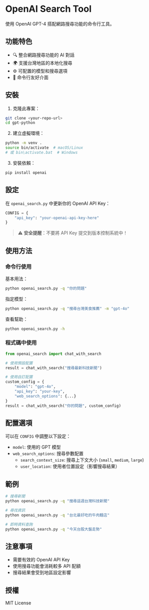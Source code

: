 # OpenAI Search Tool

使用 OpenAI GPT-4 搭配網路搜尋功能的命令行工具。

## 功能特色

- 🔍 整合網路搜尋功能的 AI 對話
- 🌍 支援台灣地區的本地化搜尋
- ⚙️ 可配置的模型和搜尋選項
- 📱 命令行友好介面

## 安裝

1. 克隆此專案：
```bash
git clone <your-repo-url>
cd gpt-python
```

2. 建立虛擬環境：
```bash
python -m venv .
source bin/activate  # macOS/Linux
# 或 bin\activate.bat  # Windows
```

3. 安裝依賴：
```bash
pip install openai
```

## 設定

在 `openai_search.py` 中更新你的 OpenAI API Key：

```python
CONFIG = {
    "api_key": "your-openai-api-key-here"
}
```

> ⚠️ **安全提醒**：不要將 API Key 提交到版本控制系統中！

## 使用方法

### 命令行使用

基本用法：
```bash
python openai_search.py -q "你的問題"
```

指定模型：
```bash
python openai_search.py -q "搜尋台灣美食推薦" -m "gpt-4o"
```

查看幫助：
```bash
python openai_search.py -h
```

### 程式碼中使用

```python
from openai_search import chat_with_search

# 使用預設配置
result = chat_with_search("搜尋最新科技新聞")

# 使用自訂配置
custom_config = {
    "model": "gpt-4o",
    "api_key": "your-key",
    "web_search_options": {...}
}
result = chat_with_search("你的問題", custom_config)
```

## 配置選項

可以在 `CONFIG` 中調整以下設定：

- `model`: 使用的 GPT 模型
- `web_search_options`: 搜尋參數配置
  - `search_context_size`: 搜尋上下文大小 (`small`, `medium`, `large`)
  - `user_location`: 使用者位置設定（影響搜尋結果）

## 範例

```bash
# 搜尋新聞
python openai_search.py -q "搜尋這週台灣科技新聞"

# 尋找資訊
python openai_search.py -q "台北最好吃的牛肉麵店"

# 即時資料查詢
python openai_search.py -q "今天台股大盤走勢"
```

## 注意事項

- 需要有效的 OpenAI API Key
- 使用搜尋功能會消耗較多 API 配額
- 搜尋結果會受到地區設定影響

## 授權

MIT License
